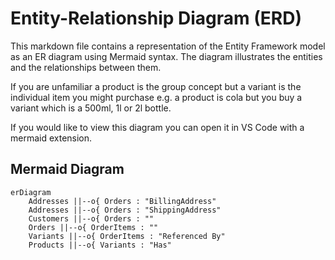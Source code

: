 # Entity-Relationship Diagram (ERD)

This markdown file contains a representation of the Entity Framework model as an ER diagram using Mermaid syntax. The diagram illustrates the entities and the relationships between them.

If you are unfamiliar a product is the group concept but a variant is the individual item you might purchase e.g. a product is cola but you buy a variant which is a 500ml, 1l or 2l bottle.

If you would like to view this diagram you can open it in VS Code with a mermaid extension.

## Mermaid Diagram

```mermaid
erDiagram
    Addresses ||--o{ Orders : "BillingAddress"
    Addresses ||--o{ Orders : "ShippingAddress"
    Customers ||--o{ Orders : ""
    Orders ||--o{ OrderItems : ""
    Variants ||--o{ OrderItems : "Referenced By"
    Products ||--o{ Variants : "Has"
```
